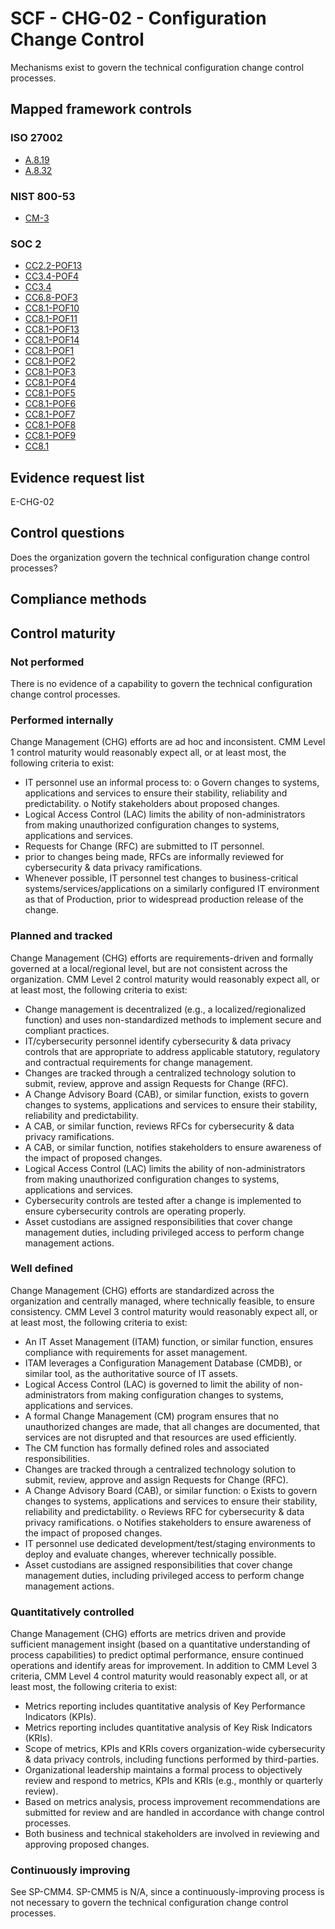 # SCF - CHG-02 - Configuration Change Control
Mechanisms exist to govern the technical configuration change control processes.
## Mapped framework controls
### ISO 27002
- [A.8.19](../iso27002/a-8.md#a819)
- [A.8.32](../iso27002/a-8.md#a832)

### NIST 800-53
- [CM-3](../nist80053/cm-3.md)

### SOC 2
- [CC2.2-POF13](../soc2/cc22-pof13.md)
- [CC3.4-POF4](../soc2/cc34-pof4.md)
- [CC3.4](../soc2/cc34.md)
- [CC6.8-POF3](../soc2/cc68-pof3.md)
- [CC8.1-POF10](../soc2/cc81-pof10.md)
- [CC8.1-POF11](../soc2/cc81-pof11.md)
- [CC8.1-POF13](../soc2/cc81-pof13.md)
- [CC8.1-POF14](../soc2/cc81-pof14.md)
- [CC8.1-POF1](../soc2/cc81-pof1.md)
- [CC8.1-POF2](../soc2/cc81-pof2.md)
- [CC8.1-POF3](../soc2/cc81-pof3.md)
- [CC8.1-POF4](../soc2/cc81-pof4.md)
- [CC8.1-POF5](../soc2/cc81-pof5.md)
- [CC8.1-POF6](../soc2/cc81-pof6.md)
- [CC8.1-POF7](../soc2/cc81-pof7.md)
- [CC8.1-POF8](../soc2/cc81-pof8.md)
- [CC8.1-POF9](../soc2/cc81-pof9.md)
- [CC8.1](../soc2/cc81.md)

## Evidence request list
E-CHG-02

## Control questions
Does the organization govern the technical configuration change control processes?

## Compliance methods


## Control maturity
### Not performed
There is no evidence of a capability to govern the technical configuration change control processes.

### Performed internally
Change Management (CHG) efforts are ad hoc and inconsistent. CMM Level 1 control maturity would reasonably expect all, or at least most, the following criteria to exist:
- IT personnel use an informal process to:
o	Govern changes to systems, applications and services to ensure their stability, reliability and predictability.
o	Notify stakeholders about proposed changes.
- Logical Access Control (LAC) limits the ability of non-administrators from making unauthorized configuration changes to systems, applications and services.
- Requests for Change (RFC) are submitted to IT personnel.
- prior to changes being made, RFCs are informally reviewed for cybersecurity & data privacy ramifications.
- Whenever possible, IT personnel test changes to business-critical systems/services/applications on a similarly configured IT environment as that of Production, prior to widespread production release of the change.

### Planned and tracked
Change Management (CHG) efforts are requirements-driven and formally governed at a local/regional level, but are not consistent across the organization. CMM Level 2 control maturity would reasonably expect all, or at least most, the following criteria to exist:
- Change management is decentralized (e.g., a localized/regionalized function) and uses non-standardized methods to implement secure and compliant practices.
- IT/cybersecurity personnel identify cybersecurity & data privacy controls that are appropriate to address applicable statutory, regulatory and contractual requirements for change management.
- Changes are tracked through a centralized technology solution to submit, review, approve and assign Requests for Change (RFC).
- A Change Advisory Board (CAB), or similar function, exists to govern changes to systems, applications and services to ensure their stability, reliability and predictability.
- A CAB, or similar function, reviews RFCs for cybersecurity & data privacy ramifications.
- A CAB, or similar function, notifies stakeholders to ensure awareness of the impact of proposed changes.
- Logical Access Control (LAC) limits the ability of non-administrators from making unauthorized configuration changes to systems, applications and services.
- Cybersecurity controls are tested after a change is implemented to ensure cybersecurity controls are operating properly.
- Asset custodians are assigned responsibilities that cover change management duties, including privileged access to perform change management actions.

### Well defined
Change Management (CHG) efforts are standardized across the organization and centrally managed, where technically feasible, to ensure consistency. CMM Level 3 control maturity would reasonably expect all, or at least most, the following criteria to exist:
- An IT Asset Management (ITAM) function, or similar function, ensures compliance with requirements for asset management.
- ITAM leverages a Configuration Management Database (CMDB), or similar tool, as the authoritative source of IT assets.
- Logical Access Control (LAC) is governed to limit the ability of non-administrators from making configuration changes to systems, applications and services.
- A formal Change Management (CM) program ensures that no unauthorized changes are made, that all changes are documented, that services are not disrupted and that resources are used efficiently.
- The CM function has formally defined roles and associated responsibilities.
- Changes are tracked through a centralized technology solution to submit, review, approve and assign Requests for Change (RFC).
- A Change Advisory Board (CAB), or similar function:
o	Exists to govern changes to systems, applications and services to ensure their stability, reliability and predictability.
o	Reviews RFC for cybersecurity & data privacy ramifications.
o	Notifies stakeholders to ensure awareness of the impact of proposed changes.
- IT personnel use dedicated development/test/staging environments to deploy and evaluate changes, wherever technically possible.
- Asset custodians are assigned responsibilities that cover change management duties, including privileged access to perform change management actions.

### Quantitatively controlled
Change Management (CHG) efforts are metrics driven and provide sufficient management insight (based on a quantitative understanding of process capabilities) to predict optimal performance, ensure continued operations and identify areas for improvement. In addition to CMM Level 3 criteria, CMM Level 4 control maturity would reasonably expect all, or at least most, the following criteria to exist:
- Metrics reporting includes quantitative analysis of Key Performance Indicators (KPIs).
- Metrics reporting includes quantitative analysis of Key Risk Indicators (KRIs).
- Scope of metrics, KPIs and KRIs covers organization-wide cybersecurity & data privacy controls, including functions performed by third-parties.
- Organizational leadership maintains a formal process to objectively review and respond to metrics, KPIs and KRIs (e.g., monthly or quarterly review).
- Based on metrics analysis, process improvement recommendations are submitted for review and are handled in accordance with change control processes.
- Both business and technical stakeholders are involved in reviewing and approving proposed changes.

### Continuously improving
See SP-CMM4. SP-CMM5 is N/A, since a continuously-improving process is not necessary to govern the technical configuration change control processes.
